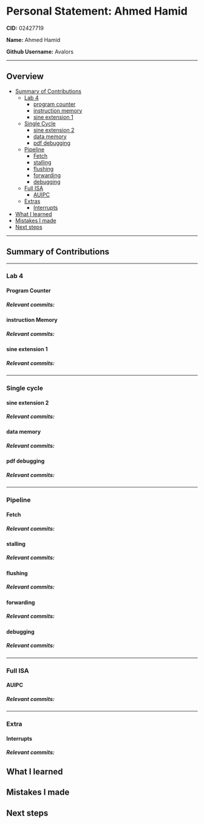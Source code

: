 # Personal Statement: Ahmed Hamid


**CID:** 02427719

**Name:** Ahmed Hamid

**Github Username:** Avalors

---
## Overview
- [Summary of Contributions](#summary-of-contributions)
    - [Lab 4](#lab-4)
        - [program counter](#program-counter)
        - [instruction memory](#instruction-memory)
        - [sine extension 1](#sine-extension-1)
    - [Single Cycle](#Single-cycle)
        - [sine extension 2](#sine-extension-2)
        - [data memory](#data-memory)
        - [pdf debugging](#pdf-debugging)
    - [Pipeline](#pipeline)
        - [Fetch](#Fetch)
        - [stalling](#stalling)
        - [flushing](#flushing)
        - [forwarding](#forwarding)
        - [debugging](#debugging)
    - [Full ISA](#Full-ISA)
        - [AUIPC](#AUIPC)
    - [Extras](#Extra)
        - [Interrupts](#Interrupts)
- [What I learned](#what-i-learned)
- [Mistakes I made](#mistakes-i-made)
- [Next steps](#Next-steps)
---
## Summary of Contributions
---
### Lab 4

#### Program Counter
##### *Relevant commits*:

#### instruction Memory
##### *Relevant commits*:

#### sine extension 1
##### *Relevant commits*:

---
### Single cycle

#### sine extension 2
##### *Relevant commits*:

#### data memory
##### *Relevant commits*:

#### pdf debugging
##### *Relevant commits*:

---
### Pipeline

#### Fetch
##### *Relevant commits*:

#### stalling
##### *Relevant commits*:

#### flushing
##### *Relevant commits*:

#### forwarding
##### *Relevant commits*:

#### debugging
##### *Relevant commits*:
---
### Full ISA

#### AUIPC
##### *Relevant commits*:

---
### Extra

#### Interrupts
##### *Relevant commits*:


## What I learned



## Mistakes I made


## Next steps

